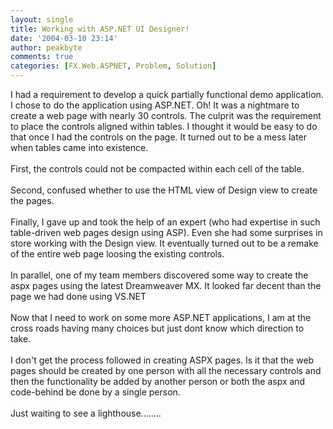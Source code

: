 ```yaml
---
layout: single
title: Working with ASP.NET UI Designer!
date: '2004-03-10 23:14'
author: peakbyte
comments: true
categories: [FX.Web.ASPNET, Problem, Solution]
---
```

I had a requirement to develop a quick partially functional demo application. I chose to do the application using ASP.NET. Oh! It was a nightmare to create a web page with nearly 30 controls. The culprit was the requirement to place the controls aligned within tables. I thought it would be easy to do that once I had the controls on the page. It turned out to be a mess later when tables came into existence.
<br />
<br />First, the controls could not be compacted within each cell of the table.
<br />
<br />Second, confused whether to use the HTML view of Design view to create the pages.
<br />
<br />Finally, I gave up and took the help of an expert (who had expertise in such table-driven web pages design using ASP). Even she had some surprises in store working with the Design view. It eventually turned out to be a remake of the entire web page loosing the existing controls.
<br />
<br />In parallel, one of my team members discovered some way to create the aspx pages using the latest Dreamweaver MX. It looked far decent than the page we had done using VS.NET
<br />
<br />Now that I need to work on some more ASP.NET applications, I am at the cross roads having many choices but just dont know which direction to take.
<br />
<br />I don't get the process followed in creating ASPX pages. Is it that the web pages should be created by one person with all the necessary controls and then the functionality be added by another person or both the aspx and code-behind be done by a single person.
<br />
<br />Just waiting to see a lighthouse........
<br />
